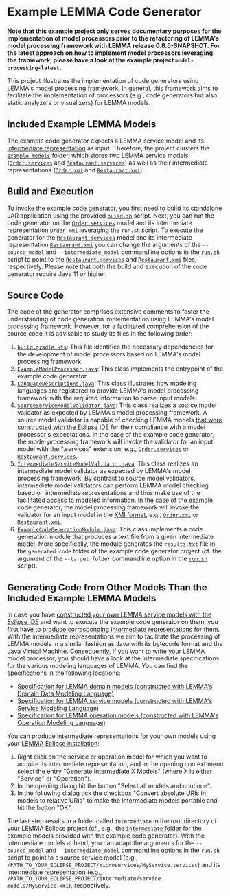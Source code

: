 # Example LEMMA Code Generator

**Note that this example project only serves documentary purposes for the implementation of model processors prior to
the refactoring of LEMMA's model processing framework with LEMMA release 0.8.5-SNAPSHOT. For the latest approach on how
to implement model processors leveraging the framework, please have a look at the example project
`model-processing-latest`.**

This project illustrates the implementation of code generators using
[LEMMA's model processing framework](https://github.com/SeelabFhdo/lemma/tree/main/de.fhdo.lemma.model_processing).
In general, this framework aims to facilitate the implementation of processors (e.g., code generators but also static
analyzers or visualizers) for LEMMA models.

## Included Example LEMMA Models
The example code generator expects a LEMMA service model and its
[intermediate representation](https://github.com/SeelabFhdo/lemma/tree/main/de.fhdo.lemma.service.intermediate.metamodel/doc/build/html)
as input. Therefore, the project clusters the [`example models`](example%20models) folder, which stores two LEMMA
service models ([`Order.services`](example%20models/microservices/Order.services) and
[`Restaurant.services`](example%20models/microservices/Restaurant.services)) as well as their intermediate
representations ([`Order.xmi`](example%20models/intermediate/service%20models/Order.xmi) and
[`Restaurant.xmi`](example%20models/intermediate/service%20models/Restaurant.xmi)).

## Build and Execution
To invoke the example code generator, you first need to build its standalone JAR application using the provided
[`build.sh`](build.sh) script. Next, you can run the code generator on the
[`Order.services`](example%20models/microservices/Order.services) model and its intermediate representation
[`Order.xmi`](example%20models/intermediate/service%20models/Order.xmi) leveraging the [`run.sh`](run.sh) script. To
execute the generator for the [`Restaurant.services`](example%20models/microservices/Restaurant.services) model and
its intermediate representation [`Restaurant.xmi`](example%20models/intermediate/service%20models/Restaurant.xmi) you
can change the arguments of the `--source_model` and `--intermediate_model` commandline options in the
[`run.sh`](run.sh) script to point to the [`Restaurant.services`](example%20models/microservices/Restaurant.services)
and [`Restaurant.xmi`](example%20models/intermediate/service%20models/Restaurant.xmi) files, respectively. Please note
that both the build and execution of the code generator require Java 11 or higher.

## Source Code
The code of the generator comprises extensive comments to foster the understanding of code generation implementation
using LEMMA's model processing framework. However, for a facilitated comprehension of the source code it is advisable to
study its files in the following order:
1. [`build.gradle.kts`](build.gradle.kts): This file identifies the necessary dependencies for the development of model
  processors based on LEMMA's model processing framework.
2. [`ExampleModelProcessor.java`](src/main/java/de/fhdo/lemma/examples/model_processing/ExampleModelProcessor.java):
  This class implements the entrypoint of the example code generator.
3. [`LanguageDescriptions.java`](src/main/java/de/fhdo/lemma/examples/model_processing/LanguageDescriptions.java): This
  class illustrates how modeling languages are registered to provide LEMMA's model processing framework with the
  required information to parse input models.
4. [`SourceServiceModelValidator.java`](src/main/java/de/fhdo/lemma/examples/model_processing/SourceServiceModelValidator.java):
  This class realizes a source model validator as expected by LEMMA's model processing framework. A source model
  validator is capable of checking LEMMA models
  [that were constructed with the Eclipse IDE](https://seelabfhdo.github.io/lemma-docs/getting-started/tour/index.html)
  for their compliance with a model processor's expectations. In the case of the example code generator, the model
  processing framework will invoke the validator for an input model with the ".services" extension, e.g.,
  [`Order.services`](example%20models/microservices/Order.services) or
  [`Restaurant.services`](example%20models/microservices/Restaurant.services).
5. [`IntermediateServiceModelValidator.java`](src/main/java/de/fhdo/lemma/examples/model_processing/IntermediateServiceModelValidator.java):
  This class realizes an intermediate model validator as expected by LEMMA's model processing framework. By contrast to
  source model validators, intermediate model validators can perform LEMMA model checking based on intermediate
  representations and thus make use of the facilitated access to modeled information. In the case of the example code
  generator, the model processing framework will invoke the validator for an input model in the
  [XMI format](https://www.omg.org/spec/XMI/2.5.1/About-XMI/), e.g.,
  [`Order.xmi`](example%20models/intermediate/service%20models/Order.xmi) or
  [`Restaurant.xmi`](example%20models/intermediate/service%20models/Restaurant.xmi).
6. [`ExampleCodeGenerationModule.java`](src/main/java/de/fhdo/lemma/examples/model_processing/ExampleCodeGenerationModule.java):
  This class implements a code generation module that produces a text file from a given intermediate model. More
  specifically, the module generates the `results.txt` file in the `generated code` folder of the example code generator
  project (cf. the argument of the `--target_folder` commandline option in the [`run.sh`](run.sh) script).

## Generating Code from Other Models Than the Included Example LEMMA Models
In case you have [constructed your own LEMMA service models with the Eclipse IDE](https://seelabfhdo.github.io/lemma-docs/getting-started/tour/index.html)
and want to execute the example code generator on them, you first have to
[produce corresponding intermediate representations](https://seelabfhdo.github.io/lemma-docs/developer-guide/intermediate-model-specifications/obtaining-intermediate-models/)
for them. With the intermediate representations we aim to facilitate the processing of LEMMA models in a
similar fashion as Java with its bytecode format and the Java Virtual Machine. Consequently, if you want to write your
LEMMA model processor, you should have a look at the intermediate specifications for the various modeling languages of
LEMMA. You can find the specifications in the following locations:
- [Specification for LEMMA domain models (constructed with LEMMA's Domain Data Modeling Language)](https://seelabfhdo.github.io/lemma-docs/developer-guide/intermediate-model-specifications/intermediate-domain-model-specification/)
- [Specification for LEMMA service models (constructed with LEMMA's Service Modeling Language)](https://seelabfhdo.github.io/lemma-docs/developer-guide/intermediate-model-specifications/intermediate-service-model-specification/)
- [Specification for LEMMA operation models (constructed with LEMMA's Operation Modeling Language)](https://seelabfhdo.github.io/lemma-docs/developer-guide/intermediate-model-specifications/intermediate-operation-model-specification/)

You can produce intermediate representations for your own models using your
[LEMMA Eclipse installation](https://seelabfhdo.github.io/lemma-docs/getting-started/index.html):
1. Right click on the service or operation model for which you want to acquire its intermediate representation, and in
  the opening context menu select the entry "Generate Intermediate X Models" (where X is either "Service" or
  "Operation").
2. In the opening dialog hit the button "Select all models and continue".
3. In the following dialog tick the checkbox "Convert absolute URIs in models to relative URIs" to make the intermediate
  models portable and hit the button "OK".

The last step results in a folder called `intermediate` in the root directory of your LEMMA Eclipse project (cf., e.g.,
the [`intermediate` folder](example%20models/intermediate) for the example models provided with the example code
generator). With the intermediate models at hand, you can adapt the arguments for the `--source_model` and
`--intermediate_model` commandline options in the [`run.sh`](run.sh) script to point to a source service model (e.g.,
`/PATH_TO_YOUR_ECLIPSE_PROJECT/microservices/MyService.services`) and its intermediate representation (e.g.,
`/PATH_TO_YOUR_ECLIPSE_PROJECT/intermediate/service models/MyService.xmi`), respectively.